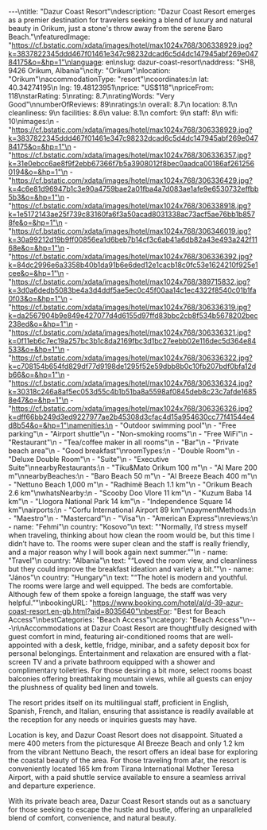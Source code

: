 ---\ntitle: "Dazur Coast Resort"\ndescription: "Dazur Coast Resort emerges as a premier destination for travelers seeking a blend of luxury and natural beauty in Orikum, just a stone's throw away from the serene Baro Beach."\nfeaturedImage: "https://cf.bstatic.com/xdata/images/hotel/max1024x768/306338929.jpg?k=3837822345ddd467f01461e347c98232dcad6c5d4dc147945abf269e04784175&o=&hp=1"\nlanguage: en\nslug: dazur-coast-resort\naddress: "SH8, 9426 Orikum, Albania"\ncity: "Orikum"\nlocation: "Orikum"\naccommodationType: "resort"\ncoordinates:\n  lat: 40.34274195\n  lng: 19.48123951\nprice: "US$118"\npriceFrom: 118\nstarRating: 5\nrating: 8.7\nratingWords: "Very Good"\nnumberOfReviews: 89\nratings:\n  overall: 8.7\n  location: 8.1\n  cleanliness: 9\n  facilities: 8.6\n  value: 8.1\n  comfort: 9\n  staff: 8\n  wifi: 10\nimages:\n  - "https://cf.bstatic.com/xdata/images/hotel/max1024x768/306338929.jpg?k=3837822345ddd467f01461e347c98232dcad6c5d4dc147945abf269e04784175&o=&hp=1"\n  - "https://cf.bstatic.com/xdata/images/hotel/max1024x768/306336357.jpg?k=31e0ebcc6ae8f9f2ebb67366f7b5a3908012f8bec0aadca00186af2612560194&o=&hp=1"\n  - "https://cf.bstatic.com/xdata/images/hotel/max1024x768/306336429.jpg?k=4c6e81d96947b1c3e90a4759bae2a01fba4a7d083ae1afe9e6530732effbb5b3&o=&hp=1"\n  - "https://cf.bstatic.com/xdata/images/hotel/max1024x768/306338918.jpg?k=1e5172143ae25f739c83160fa6f3a50acad8031338ac73acf5ae76bb1b8578fe&o=&hp=1"\n  - "https://cf.bstatic.com/xdata/images/hotel/max1024x768/306346019.jpg?k=30a99212d19b9ff00856ea1d6beb7b14cf3c6ab41a6db82a43e493a242f1168e&o=&hp=1"\n  - "https://cf.bstatic.com/xdata/images/hotel/max1024x768/306336392.jpg?k=84dc2996e6a3358b40b1da91b6e6ded12e1cacb18c0fc53e1624210f925e1cee&o=&hp=1"\n  - "https://cf.bstatic.com/xdata/images/hotel/max1024x768/389715832.jpg?k=3d0a6dedb5083be4a3d4ddf5ae5ec0c45f00aa14c1ec4322f8540c01b1fa0f03&o=&hp=1"\n  - "https://cf.bstatic.com/xdata/images/hotel/max1024x768/306336319.jpg?k=da2567904b9e849e427077d4d6155d97ffd83bbc2cb8f534b5678202bec238ed&o=&hp=1"\n  - "https://cf.bstatic.com/xdata/images/hotel/max1024x768/306336321.jpg?k=0f11eb6c7ec19a257bc3b1c8da2169fbc3d1bc27eebb02e116dec5d364e84533&o=&hp=1"\n  - "https://cf.bstatic.com/xdata/images/hotel/max1024x768/306336322.jpg?k=c708154b654fd829df77d9198de1295f52e59dbb8b0c10fb207bdf0bfa12db66&o=&hp=1"\n  - "https://cf.bstatic.com/xdata/images/hotel/max1024x768/306336324.jpg?k=30318c246a8af5ec053d55c4b1b51ba8a5598af0845deb8c23c7afde16858e47&o=&hp=1"\n  - "https://cf.bstatic.com/xdata/images/hotel/max1024x768/306336326.jpg?k=dff66bb249d3ed9227977ae2b45308d3cfac4d15a954630cc77f41544e4d8b54&o=&hp=1"\namenities:\n  - "Outdoor swimming pool"\n  - "Free parking"\n  - "Airport shuttle"\n  - "Non-smoking rooms"\n  - "Free WiFi"\n  - "Restaurant"\n  - "Tea/coffee maker in all rooms"\n  - "Bar"\n  - "Private beach area"\n  - "Good breakfast"\nroomTypes:\n  - "Double Room"\n  - "Deluxe Double Room"\n  - "Suite"\n  - "Executive Suite"\nnearbyRestaurants:\n  - "Tiku&Mato Orikum 100 m"\n  - "Al Mare 200 m"\nnearbyBeaches:\n  - "Baro Beach 50 m"\n  - "Al Breeze Beach 400 m"\n  - "Nettuno Beach 1,000 m"\n  - "Radhimë Beach 1.1 km"\n  - "Orikum Beach 2.6 km"\nwhatsNearby:\n  - "Scooby Doo Vlore 11 km"\n  - "Kuzum Baba 14 km"\n  - "Llogora National Park 14 km"\n  - "Independence Square 14 km"\nairports:\n  - "Corfu International Airport 89 km"\npaymentMethods:\n  - "Maestro"\n  - "Mastercard"\n  - "Visa"\n  - "American Express"\nreviews:\n  - name: "Fehmi"\n    country: "Kosovo"\n    text: "“Normally, I’d stress myself when traveling, thinking about how clean the room would be, but this time I didn’t have to. The rooms were super clean and the staff is really friendly, and a major reason why I will book again next summer.”"\n  - name: "Travel"\n    country: "Albania"\n    text: "“Loved the room view, and cleanliness but they could improve the breakfast ideation and variety a bit.”"\n  - name: "János"\n    country: "Hungary"\n    text: "“The hotel is modern and youthful. The rooms were large and well equipped. The beds are comfortable. Although few of them spoke a foreign language, the staff was very helpful.”"\nbookingURL: "https://www.booking.com/hotel/al/d-39-azur-coast-resort.en-gb.html?aid=8035640"\nbestFor: "Best for Beach Access"\nbestCategories: "Beach Access"\ncategory: "Beach Access"\n---\n\nAccommodations at Dazur Coast Resort are thoughtfully designed with guest comfort in mind, featuring air-conditioned rooms that are well-appointed with a desk, kettle, fridge, minibar, and a safety deposit box for personal belongings. Entertainment and relaxation are ensured with a flat-screen TV and a private bathroom equipped with a shower and complimentary toiletries. For those desiring a bit more, select rooms boast balconies offering breathtaking mountain views, while all guests can enjoy the plushness of quality bed linen and towels.

The resort prides itself on its multilingual staff, proficient in English, Spanish, French, and Italian, ensuring that assistance is readily available at the reception for any needs or inquiries guests may have.

Location is key, and Dazur Coast Resort does not disappoint. Situated a mere 400 meters from the picturesque Al Breeze Beach and only 1.2 km from the vibrant Nettuno Beach, the resort offers an ideal base for exploring the coastal beauty of the area. For those traveling from afar, the resort is conveniently located 165 km from Tirana International Mother Teresa Airport, with a paid shuttle service available to ensure a seamless arrival and departure experience.

With its private beach area, Dazur Coast Resort stands out as a sanctuary for those seeking to escape the hustle and bustle, offering an unparalleled blend of comfort, convenience, and natural beauty.